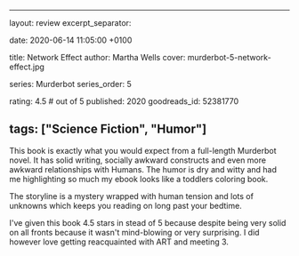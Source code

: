 
---
layout: review
excerpt_separator: <!--more-->

date: 2020-06-14 11:05:00 +0100

title: Network Effect
author: Martha Wells
cover: murderbot-5-network-effect.jpg

series: Murderbot
series_order: 5

rating: 4.5 # out of 5
published: 2020
goodreads_id: 52381770

tags: ["Science Fiction", "Humor"]
---

This book is exactly what you would expect from a full-length Murderbot novel. It has solid writing, socially awkward constructs and even more awkward relationships with Humans. The humor is dry and witty and had me highlighting so much my ebook looks like a toddlers coloring book.

The storyline is a mystery wrapped with human tension and lots of unknowns which keeps you reading on long past your bedtime.

I've given this book 4.5 stars in stead of 5 because despite being very solid on all fronts because it wasn't mind-blowing or very surprising. I did however love getting reacquainted with ART and meeting 3.
